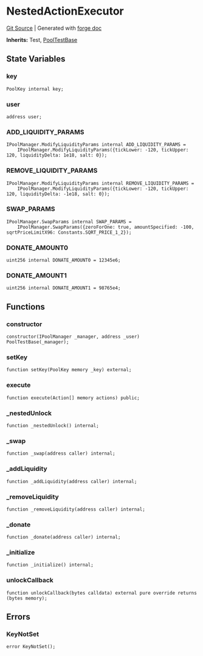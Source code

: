 # NestedActionExecutor
[Git Source](https://github.com/Uniswap/docs/blob/1141642f8ba4665a50660886a8a8401526677045/src/test/PoolNestedActionsTest.sol)
| Generated with [forge doc](https://book.getfoundry.sh/reference/forge/forge-doc)

**Inherits:**
Test, [PoolTestBase](contracts/v4/reference/core/test/PoolTestBase.md)


## State Variables
### key

```solidity
PoolKey internal key;
```


### user

```solidity
address user;
```


### ADD_LIQUIDITY_PARAMS

```solidity
IPoolManager.ModifyLiquidityParams internal ADD_LIQUIDITY_PARAMS =
    IPoolManager.ModifyLiquidityParams({tickLower: -120, tickUpper: 120, liquidityDelta: 1e18, salt: 0});
```


### REMOVE_LIQUIDITY_PARAMS

```solidity
IPoolManager.ModifyLiquidityParams internal REMOVE_LIQUIDITY_PARAMS =
    IPoolManager.ModifyLiquidityParams({tickLower: -120, tickUpper: 120, liquidityDelta: -1e18, salt: 0});
```


### SWAP_PARAMS

```solidity
IPoolManager.SwapParams internal SWAP_PARAMS =
    IPoolManager.SwapParams({zeroForOne: true, amountSpecified: -100, sqrtPriceLimitX96: Constants.SQRT_PRICE_1_2});
```


### DONATE_AMOUNT0

```solidity
uint256 internal DONATE_AMOUNT0 = 12345e6;
```


### DONATE_AMOUNT1

```solidity
uint256 internal DONATE_AMOUNT1 = 98765e4;
```


## Functions
### constructor


```solidity
constructor(IPoolManager _manager, address _user) PoolTestBase(_manager);
```

### setKey


```solidity
function setKey(PoolKey memory _key) external;
```

### execute


```solidity
function execute(Action[] memory actions) public;
```

### _nestedUnlock


```solidity
function _nestedUnlock() internal;
```

### _swap


```solidity
function _swap(address caller) internal;
```

### _addLiquidity


```solidity
function _addLiquidity(address caller) internal;
```

### _removeLiquidity


```solidity
function _removeLiquidity(address caller) internal;
```

### _donate


```solidity
function _donate(address caller) internal;
```

### _initialize


```solidity
function _initialize() internal;
```

### unlockCallback


```solidity
function unlockCallback(bytes calldata) external pure override returns (bytes memory);
```

## Errors
### KeyNotSet

```solidity
error KeyNotSet();
```

